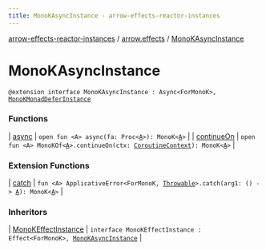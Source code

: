 ```yaml
---
title: MonoKAsyncInstance - arrow-effects-reactor-instances
---
```


[arrow-effects-reactor-instances](../../index.html) / [arrow.effects](../index.html) / [MonoKAsyncInstance](./index.html)

# MonoKAsyncInstance

`@extension interface MonoKAsyncInstance : Async<ForMonoK>, `[`MonoKMonadDeferInstance`](../-mono-k-monad-defer-instance/index.html)

### Functions

| [async](async.html) | `open fun <A> async(fa: Proc<`[`A`](async.html#A)`>): MonoK<`[`A`](async.html#A)`>` |
| [continueOn](continue-on.html) | `open fun <A> MonoKOf<`[`A`](continue-on.html#A)`>.continueOn(ctx: `[`CoroutineContext`](https://kotlinlang.org/api/latest/jvm/stdlib/kotlin.coroutines/-coroutine-context/index.html)`): MonoK<`[`A`](continue-on.html#A)`>` |

### Extension Functions

| [catch](../../arrow.effects.monok.applicative-error/arrow.typeclasses.-applicative-error/catch.html) | `fun <A> ApplicativeError<ForMonoK, `[`Throwable`](https://kotlinlang.org/api/latest/jvm/stdlib/kotlin/-throwable/index.html)`>.catch(arg1: () -> `[`A`](../../arrow.effects.monok.applicative-error/arrow.typeclasses.-applicative-error/catch.html#A)`): MonoK<`[`A`](../../arrow.effects.monok.applicative-error/arrow.typeclasses.-applicative-error/catch.html#A)`>` |

### Inheritors

| [MonoKEffectInstance](../-mono-k-effect-instance/index.html) | `interface MonoKEffectInstance : Effect<ForMonoK>, `[`MonoKAsyncInstance`](./index.html) |

